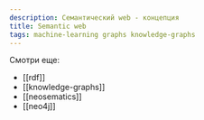 ```yaml
---
description: Семантический web - концепция
title: Semantic web
tags: machine-learning graphs knowledge-graphs
---
```


Смотри еще:

- [[rdf]]
- [[knowledge-graphs]]
- [[neosematics]]
- [[neo4j]]
